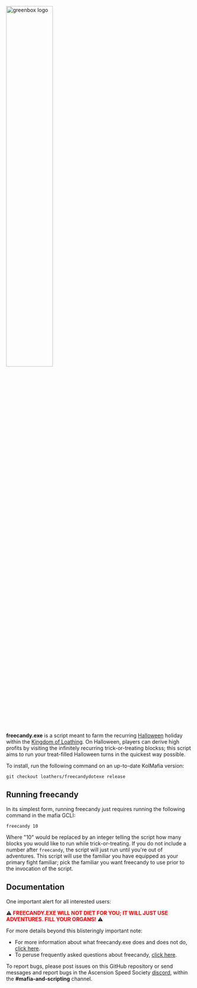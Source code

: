 <img src="https://user-images.githubusercontent.com/8014761/189776285-15b3468e-6ae9-46f2-8394-f1dc6a86b658.png" alt="greenbox logo" style="width: 50%;">

**freecandy.exe** is a script meant to farm the recurring [Halloween](https://kol.coldfront.net/thekolwiki/index.php/Halloween) holiday within the [Kingdom of Loathing](https://www.kingdomofloathing.com/). On Halloween, players can derive high profits by visiting the infinitely recurring trick-or-treating blockss; this script aims to run your treat-filled Halloween turns in the quickest way possible. 

To install, run the following command on an up-to-date KolMafia version:

```
git checkout loathers/freecandydotexe release
```

## Running freecandy

In its simplest form, running freecandy just requires running the following command in the mafia GCLI:

```
freecandy 10
```

Where "10" would be replaced by an integer telling the script how many blocks you would like to run while trick-or-treating. If you do not include a number after `freecandy`, the script will just run until you're out of adventures. This script will use the familiar you have equipped as your primary fight familiar; pick the familiar you want freecandy to use prior to the invocation of the script.

## Documentation

One important alert for all interested users:

:warning: **<span style="color:red">FREECANDY.EXE WILL NOT DIET FOR YOU; IT WILL JUST USE ADVENTURES. FILL YOUR ORGANS!</span>** :warning:

For more details beyond this blisteringly important note:

- For more information about what freecandy.exe does and does not do, [click here](documentation/scope.md).
- To peruse frequently asked questions about freecandy, [click here](documentation/faq.md).

To report bugs, please post issues on this GitHub repository or send messages and report bugs in the Ascension Speed Society [discord](https://discord.gg/tbUCRT5), within the **#mafia-and-scripting** channel.

